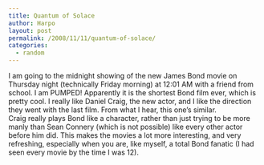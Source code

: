 ```yaml
---
title: Quantum of Solace
author: Harpo
layout: post
permalink: /2008/11/11/quantum-of-solace/
categories:
  - random
---
```

I am going to the midnight showing of the new James Bond movie on Thursday night (technically Friday morning) at 12:01 AM with a friend from school. I am PUMPED! Apparently it is the shortest Bond film ever, which is pretty cool. I really like Daniel Craig, the new actor, and I like the direction they went with the last film. From what I hear, this one&#8217;s similar.  
Craig really plays Bond like a character, rather than just trying to be more manly than Sean Connery (which is not possible) like every other actor before him did. This makes the movies a lot more interesting, and very refreshing, especially when you are, like myself, a total Bond fanatic (I had seen every movie by the time I was 12).